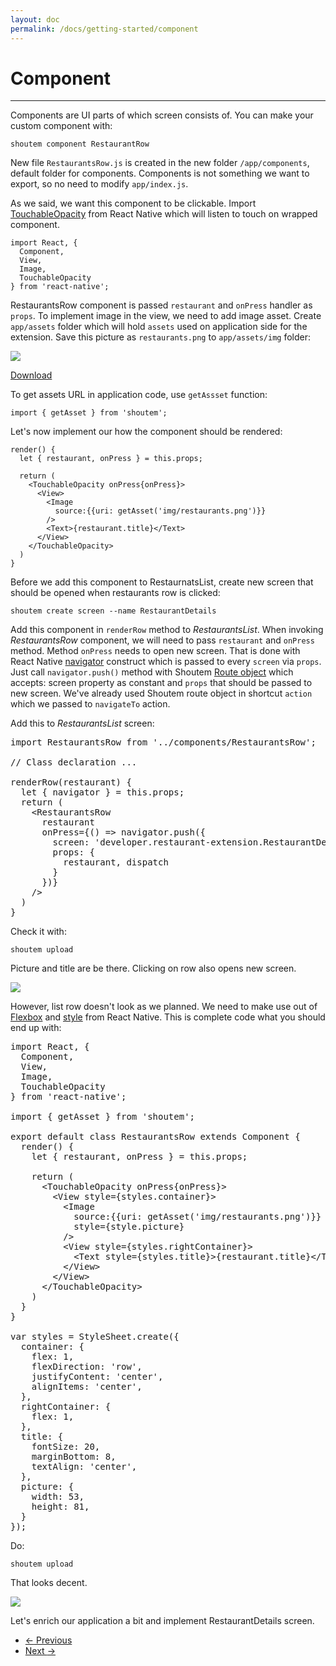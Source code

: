 ```yaml
---
layout: doc
permalink: /docs/getting-started/component
---
```


# Component
<hr />

Components are UI parts of which screen consists of. You can make your custom component with:

```
shoutem component RestaurantRow
```

New file `RestaurantsRow.js` is created in the new folder `/app/components`, default folder for components. Components is not something we want to export, so no need to modify `app/index.js`.

As we said, we want this component to be clickable. Import [TouchableOpacity](TODO) from React Native which will listen to touch on wrapped component.

```
import React, {
  Component,
  View,
  Image,
  TouchableOpacity
} from 'react-native';
```

RestaurantsRow component is passed `restaurant` and `onPress` handler as `props`. To implement image in the view, we need to add image asset. Create `app/assets` folder which will hold `assets` used on application side for the extension. Save this picture as `restaurants.png` to `app/assets/img` folder: 

<p class="image">
<img src='http://shoutem.github.io/img/getting-started/restaurant-photo.png'/>
</p>

[Download](http://shoutem.github.io/img/getting-started/restaurant-photo.png)

To get assets URL in application code, use `getAssset` function:

```
import { getAsset } from 'shoutem';
```

Let's now implement our how the component should be rendered:

```
render() {
  let { restaurant, onPress } = this.props;

  return (
    <TouchableOpacity onPress{onPress}>
      <View>
        <Image
          source:{{uri: getAsset('img/restaurants.png')}}
        />
        <Text>{restaurant.title}</Text>
      </View>
    </TouchableOpacity>
  )
}
```

Before we add this component to RestaurnatsList, create new screen that should be opened when restaurants row is clicked:

```
shoutem create screen --name RestaurantDetails
```

Add this component in `renderRow` method to _RestaurantsList_. When invoking _RestaurantsRow_ component, we will need to pass `restaurant` and `onPress` method. Method `onPress` needs to open new screen. That is done with React Native [navigator](https://facebook.github.io/react-native/docs/navigator.html#content) construct which is passed to every `screen` via `props`. Just call `navigator.push()` method with Shoutem [Route object](TODO) which accepts: screen property as constant and `props` that should be passed to new screen. We've already used Shoutem route object in shortcut `action` which we passed to `navigateTo` action.

Add this to _RestaurantsList_ screen:

<pre>
<span class="newCode">import RestaurantsRow from '../components/RestaurantsRow'; </span>

// Class declaration ...

renderRow(restaurant) {
<span class="newCode">  let { navigator } = this.props;
  return (
    &lt;RestaurantsRow
      restaurant
      onPress={() => navigator.push({
        screen: 'developer.restaurant-extension.RestaurantDetails',
        props: {
          restaurant, dispatch
        }
      })}
    /></span>
  )
}
</pre>

Check it with:

``` 
shoutem upload
```

Picture and title are be there. Clicking on row also opens new screen. 

<p class="image">
<img src='http://shoutem.github.io/img/getting-started/restaurant-row-1.png'/>
</p>

However, list row doesn't look as we planned. We need to make use out of [Flexbox](https://facebook.github.io/react-native/docs/flexbox.html) and [style](TODO) from React Native. This is complete code what you should end up with:


<pre>
import React, {
  Component,
  View,
  Image,
  TouchableOpacity
} from 'react-native';

import { getAsset } from 'shoutem';

export default class RestaurantsRow extends Component {
  render() {
    let { restaurant, onPress } = this.props;

    return (
<span class="newCode">      &lt;TouchableOpacity onPress{onPress}>
        &lt;View style={styles.container}>
          &lt;Image
            source:{{uri: getAsset('img/restaurants.png')}}
            style={style.picture}
          />
          &lt;View style={styles.rightContainer}>
            &lt;Text style={styles.title}>{restaurant.title}&lt;/Text>
          &lt;/View>
        &lt;/View>
      &lt;/TouchableOpacity></span>
    )
  }
}

<span class="newCode">var styles = StyleSheet.create({
  container: {
    flex: 1,
    flexDirection: 'row',
    justifyContent: 'center',
    alignItems: 'center',
  },
  rightContainer: {
    flex: 1,
  },
  title: {
    fontSize: 20,
    marginBottom: 8,
    textAlign: 'center',
  },
  picture: {
    width: 53,
    height: 81,
  }
});</span>
</pre>

Do:
```
shoutem upload
```

That looks decent. 

<p class="image">
<img src='http://shoutem.github.io/img/getting-started/restaurant-row-2.png'/>
</p>

Let's enrich our application a bit and implement RestaurantDetails screen.

<nav>
  <ul class="pager">
    <li class="previous">
      <a href="http://shoutem.github.io/docs/getting-started/loading-data"><span aria-hidden="true">&larr;</span> Previous</a>
    </li>
    <li class="next">
      <a href="http://shoutem.github.io/docs/getting-started/final-polishing">Next <span aria-hidden="true">&rarr;</span></a>
    </li>
  </ul>
</nav>
